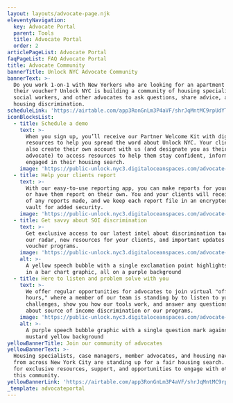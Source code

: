 ```yaml
---
layout: layouts/advocate-page.njk
eleventyNavigation:
  key: Advocate Portal
  parent: Tools
  title: Advocate Portal
  order: 2
articlePageList: Advocate Portal
faqPageList: FAQ Advocate Portal
title: Advocate Community
bannerTitle: Unlock NYC Advocate Community
bannerText: >-
  Do you work 1-on-1 with New Yorkers who are looking for an apartment with
  their voucher? Unlock NYC is building a community of housing specialists,
  social workers, and other advocates to ask questions, share advice, and end
  housing discrimination.
scheduleLink: 'https://airtable.com/app3RonGnLm3P4aVF/shrJqMntMC9rpUdYT'
iconBlocksList:
  - title: Schedule a demo
    text: >-
      When you sign up, you’ll receive our Partner Welcome Kit with digital
      resources to help you spread the word about Unlock NYC. Your clients can
      also create their own account with us (and designate you as their
      advocate) to access resources to help them stay confident, informed, and
      engaged in their housing search.
    image: 'https://public-unlock.nyc3.digitaloceanspaces.com/advocate-Image-1.png'
  - title: Help your clients report
    text: >-
      With our easy-to-use reporting app, you can make reports for your clients
      or have them report on their own. You and your clients will receive a copy
      of any reports made, and we keep each report file in an encrypted digital
      vault for added security.
    image: 'https://public-unlock.nyc3.digitaloceanspaces.com/advocate-Image-2.png'
  - title: Get savvy about SOI discrimination
    text: >-
      Get exclusive access to our latest intel about discrimination tactics on
      our radar, new resources for your clients, and important updates about
      voucher programs.
    image: 'https://public-unlock.nyc3.digitaloceanspaces.com/advocate-Image-3.png'
    alt: >-
      A yellow speech bubble with a single exclamation point highlights one line
      in a bar chart graphic, all on a purple background
  - title: Here to listen and problem solve with you
    text: >-
      We offer regular opportunities for advocates to join virtual "office
      hours," where a member of our team is standing by to listen to your
      challenges, show you how our tools work, and answer any questions you have
      about source of income discrimination or our programs.
    image: 'https://public-unlock.nyc3.digitaloceanspaces.com/advocate-Image-4.png'
    alt: >-
      A purple speech bubble graphic with a single question mark against a
      mustard yellow background
yellowBannerTitle: Join our community of advocates
yellowBannerText: >-
  Housing specialists, case managers, member advocates, and housing navigators
  from across New York City are standing up for a fair housing search. Sign up
  for exclusive resources, support, and opportunities to engage with others in
  this community.
yellowBannerLink: 'https://airtable.com/app3RonGnLm3P4aVF/shrJqMntMC9rpUdYT'
_template: advocateportal
---
```


